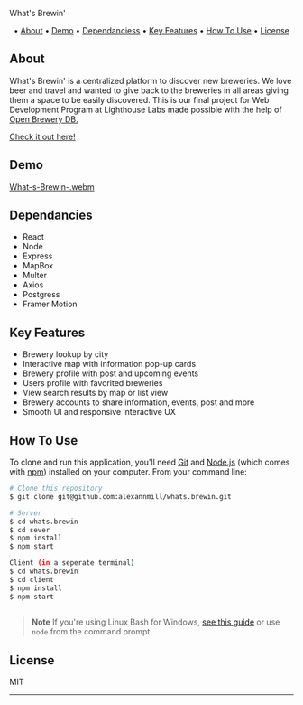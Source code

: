 
  What's Brewin'
  <br>
</h1>

<p align="center"> •
 <a href="#key-features">About</a> •
   <a href="#key-features">Demo</a> •
   <a href="#key-features">Dependanciess</a> •
  <a href="#key-features">Key Features</a> •
  <a href="#how-to-use">How To Use</a> •
  <a href="#license">License</a>
</p>


## About
What's Brewin' is a centralized platform to discover new breweries. We love beer and travel and wanted to give back to the breweries in all areas giving them a space to be easily discovered. This is our final project for Web Development Program at Lighthouse Labs made possible with the help of <a href="https://www.openbrewerydb.org/"> Open Brewery DB. </a>

<a href="https://whats-brewin.netlify.app/z" > Check it out here! </a>

## Demo

[What-s-Brewin-.webm](https://user-images.githubusercontent.com/106779840/201775672-5c5c6437-bcf8-4ce4-8efb-b6f9abb09443.webm)

## Dependancies
 - React
 - Node
 - Express 
 - MapBox
 - Multer
 - Axios 
 - Postgress
 - Framer Motion 


## Key Features

 - Brewery lookup by city 
 - Interactive map with information pop-up cards 
 - Brewery profile with post and upcoming events 
 - Users profile with favorited breweries 
 - View search results by map or list view
 - Brewery accounts to share information, events, post and more
 - Smooth UI and responsive interactive UX 
 

## How To Use

To clone and run this application, you'll need [Git](https://git-scm.com) and [Node.js](https://nodejs.org/en/download/) (which comes with [npm](http://npmjs.com)) installed on your computer. From your command line:

```bash
# Clone this repository
$ git clone git@github.com:alexannmill/whats.brewin.git

# Server
$ cd whats.brewin 
$ cd sever
$ npm install
$ npm start

Client (in a seperate terminal)
$ cd whats.brewin 
$ cd client
$ npm install
$ npm start
 
```

> **Note**
> If you're using Linux Bash for Windows, [see this guide](https://www.howtogeek.com/261575/how-to-run-graphical-linux-desktop-applications-from-windows-10s-bash-shell/) or use `node` from the command prompt.


## License

MIT

---

